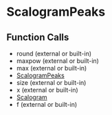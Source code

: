 # ScalogramPeaks

## Function Calls
- round (external or built-in)
- maxpow (external or built-in)
- max (external or built-in)
- [ScalogramPeaks](ScalogramPeaks.md)
- size (external or built-in)
- x (external or built-in)
- [Scalogram](Scalogram.md)
- f (external or built-in)

